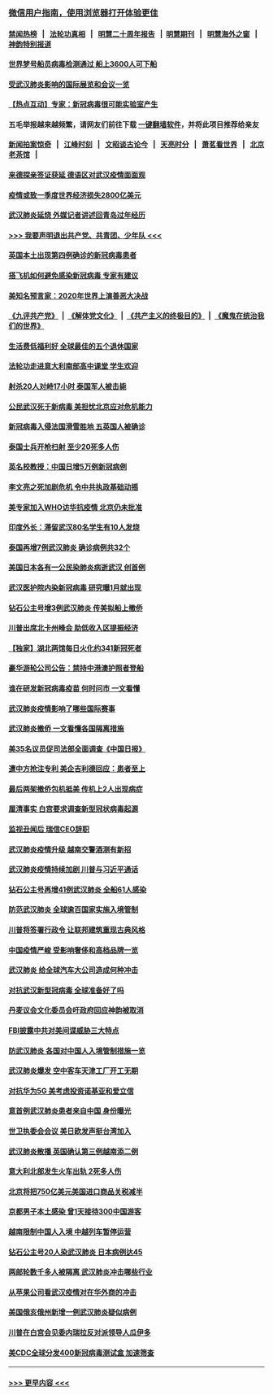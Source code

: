 ### [微信用户指南，使用浏览器打开体验更佳](https://github.com/gfw-breaker/banned-news1/blob/master/indexes/wechat-guide.md?t=0)
#### [禁闻热榜](热点新闻.md?t=0)  &nbsp;&nbsp;|&nbsp;&nbsp; [法轮功真相](https://github.com/gfw-breaker/truth/blob/master/README.md?t=0) &nbsp;&nbsp;|&nbsp;&nbsp; [明慧二十周年报告](https://github.com/gfw-breaker/mh-reports/blob/master/README.md?t=0) &nbsp;&nbsp;|&nbsp;&nbsp;[明慧期刊](https://github.com/gfw-breaker/mh-qikan) &nbsp;&nbsp;|&nbsp;&nbsp; [明慧海外之窗](https://github.com/gfw-breaker/mh-news/blob/master/README.md?t=0) &nbsp;&nbsp;|&nbsp;&nbsp; [神韵特别报道](https://github.com/gfw-breaker/mh-news/blob/master/shenyun.md?t=0)
#### [世界梦号船员病毒检测通过 船上3600人可下船](../pages/nsc418/n11856520.md?t=02100655) 
#### [受武汉肺炎影响的国际展览和会议一览](../pages/nsc418/n11856420.md?t=02100655) 
#### [【热点互动】专家：新冠病毒很可能实验室产生](../pages/nsc418/n11856378.md?t=02100655) 
#### 五毛举报越来越频繁，请网友们前往下载 [一键翻墙软件](https://github.com/gfw-breaker/ssr-accounts)，并将此项目推荐给亲友
#### [新闻拍案惊奇](https://github.com/gfw-breaker/banned-news1/blob/master/pages/link4.md) &nbsp;&nbsp;|&nbsp;&nbsp; [江峰时刻](https://github.com/gfw-breaker/banned-news1/blob/master/pages/link4.md) &nbsp;&nbsp;|&nbsp;&nbsp; [文昭谈古论今](https://github.com/gfw-breaker/banned-news1/blob/master/pages/link4.md) &nbsp;&nbsp;|&nbsp;&nbsp; [天亮时分](https://github.com/gfw-breaker/banned-news1/blob/master/pages/link4.md) &nbsp;&nbsp;|&nbsp;&nbsp; [萧茗看世界](https://github.com/gfw-breaker/banned-news1/blob/master/pages/link4.md) &nbsp;&nbsp;|&nbsp;&nbsp; [北京老茶馆](https://github.com/gfw-breaker/banned-news1/blob/master/pages/link4.md) &nbsp;&nbsp;|&nbsp;&nbsp; 
#### [来德探亲签证获延 德语区对武汉疫情面面观](../pages/nsc418/n11856283.md?t=02100655) 
#### [疫情或致一季度世界经济损失2800亿美元](../pages/nsc418/n11855639.md?t=02100655) 
#### [武汉肺炎延烧 外媒记者讲述回青岛过年经历](../pages/nsc418/n11856159.md?t=02100655) 
#### [>>> 我要声明退出共产党、共青团、少年队 <<<](https://github.com/begood0513/goodnews/blob/master/quit/letter.md) 
#### [英国本土出现第四例确诊的新冠病毒患者](../pages/nsc418/n11855930.md?t=02100655) 
#### [搭飞机如何避免感染新冠病毒 专家有建议](../pages/nsc418/n11853427.md?t=02100655) 
#### [美知名预言家：2020年世界上演善恶大决战](../pages/nsc418/n11855418.md?t=02100655) 
#### [《九评共产党》](https://github.com/begood0513/9ping.md/blob/master/README.md) &nbsp;|&nbsp; [《解体党文化》](../../../../jtdwh.md/blob/master/README.md)  &nbsp;|&nbsp; [《共产主义的终极目的》](../../../../gczydzjmd.md/blob/master/README.md) &nbsp;|&nbsp; [《魔鬼在统治我们的世界》](../../../../mgztzwmdsj.md/blob/master/README.md) 
#### [生活费低福利好 全球最佳的五个退休国家](../pages/nsc418/n11848347.md?t=02100655) 
#### [法轮功走进意大利南部高中课堂 学生欢迎](../pages/nsc418/n11853859.md?t=02100655) 
#### [射杀20人对峙17小时 泰国军人被击毙](../pages/nsc418/n11854869.md?t=02100655) 
#### [公民武汉死于新病毒 美担忧北京应对危机能力](../pages/nsc418/n11854331.md?t=02100655) 
#### [新冠病毒入侵法国滑雪胜地 五英国人被确诊](../pages/nsc418/n11854307.md?t=02100655) 
#### [泰国士兵开枪扫射 至少20死多人伤](../pages/nsc418/n11854276.md?t=02100655) 
#### [英名校教授：中国日增5万例新冠病例](../pages/nsc418/n11854174.md?t=02100655) 
#### [李文亮之死加剧危机 令中共执政基础动摇](../pages/nsc418/n11854003.md?t=02100655) 
#### [美专家加入WHO访华抗疫情 北京仍未批准](../pages/nsc418/n11854043.md?t=02100655) 
#### [印度外长：滞留武汉80名学生有10人发烧](../pages/nsc418/n11853821.md?t=02100655) 
#### [泰国再增7例武汉肺炎 确诊病例共32个](../pages/nsc418/n11853808.md?t=02100655) 
#### [美国日本各有一公民染肺炎病逝武汉 创首例](../pages/nsc418/n11853509.md?t=02100655) 
#### [武汉医护院内染新冠病毒 研究曝1月就出现](../pages/nsc418/n11852928.md?t=02100655) 
#### [钻石公主号增3例武汉肺炎 传美拟船上撤侨](../pages/nsc418/n11853240.md?t=02100655) 
#### [川普出席北卡州峰会 助低收入区提振经济](../pages/nsc418/n11853232.md?t=02100655) 
#### [【独家】湖北两馆每日火化约341新冠死者](../pages/nsc418/n11845444.md?t=02100655) 
#### [豪华游轮公司公告：禁持中港澳护照者登船](../pages/nsc418/n11852761.md?t=02100655) 
#### [谁在研发新冠病毒疫苗 何时问市 一文看懂](../pages/nsc418/n11852840.md?t=02100655) 
#### [武汉肺炎疫情影响了哪些国际赛事](../pages/nsc418/n11852441.md?t=02100655) 
#### [武汉肺炎撤侨 一文看懂各国隔离措施](../pages/nsc418/n11844216.md?t=02100655) 
#### [美35名议员促司法部全面调查《中国日报》](../pages/nsc418/n11852435.md?t=02100655) 
#### [遭中方抢注专利 美企吉利德回应：患者至上](../pages/nsc418/n11852037.md?t=02100655) 
#### [最后两架撤侨包机抵美 传机上2人出现病症](../pages/nsc418/n11852173.md?t=02100655) 
#### [厘清事实 白宫要求调查新型冠状病毒起源](../pages/nsc418/n11852106.md?t=02100655) 
#### [监视丑闻后 瑞信CEO辞职](../pages/nsc418/n11852127.md?t=02100655) 
#### [武汉肺炎疫情升级 越南交警酒测有新招](../pages/nsc418/n11851632.md?t=02100655) 
#### [武汉肺炎疫情持续加剧 川普与习近平通话](../pages/nsc418/n11851613.md?t=02100655) 
#### [钻石公主号再增41例武汉肺炎 全船61人感染](../pages/nsc418/n11850401.md?t=02100655) 
#### [防范武汉肺炎 全球逾百国家实施入境管制](../pages/nsc418/n11850557.md?t=02100655) 
#### [川普将签署行政令 让联邦建筑重现古典风格](../pages/nsc418/n11850654.md?t=02100655) 
#### [中国疫情严峻 受影响奢侈和高档品牌一览](../pages/nsc418/n11850319.md?t=02100655) 
#### [武汉肺炎 给全球汽车大公司造成何种冲击](../pages/nsc418/n11850056.md?t=02100655) 
#### [对抗武汉新型冠病毒 全球准备好了吗](../pages/nsc418/n11850142.md?t=02100655) 
#### [丹麦议会文化委员会吁政府回应神韵被取消](../pages/nsc418/n11849312.md?t=02100655) 
#### [FBI披露中共对美间谍威胁三大特点](../pages/nsc418/n11849700.md?t=02100655) 
#### [防武汉肺炎 各国对中国人入境管制措施一览](../pages/nsc418/n11838726.md?t=02100655) 
#### [武汉肺炎爆发 空中客车天津工厂开工无期](../pages/nsc418/n11849634.md?t=02100655) 
#### [对抗华为5G 美考虑投资诺基亚和爱立信](../pages/nsc418/n11849510.md?t=02100655) 
#### [意首例武汉肺炎患者来自中国 身份曝光](../pages/nsc418/n11849454.md?t=02100655) 
#### [世卫执委会会议 美日欧发声挺台湾加入](../pages/nsc418/n11849433.md?t=02100655) 
#### [武汉肺炎散播 英国确认第三例越南添二例](../pages/nsc418/n11849439.md?t=02100655) 
#### [意大利北部发生火车出轨 2死多人伤](../pages/nsc418/n11848999.md?t=02100655) 
#### [北京将把750亿美元美国进口商品关税减半](../pages/nsc418/n11848896.md?t=02100655) 
#### [京都男子本土感染 曾1天接待300中国游客](../pages/nsc418/n11848641.md?t=02100655) 
#### [越南限制中国人入境 中越列车暂停运营](../pages/nsc418/n11847844.md?t=02100655) 
#### [钻石公主号20人染武汉肺炎 日本病例达45](../pages/nsc418/n11847823.md?t=02100655) 
#### [两邮轮数千多人被隔离 武汉肺炎冲击哪些行业](../pages/nsc418/n11847456.md?t=02100655) 
#### [从苹果公司看武汉疫情对在华外商的冲击](../pages/nsc418/n11847586.md?t=02100655) 
#### [美国俄亥俄州新增一例武汉肺炎疑似病例](../pages/nsc418/n11847714.md?t=02100655) 
#### [川普在白宫会见委内瑞拉反对派领导人瓜伊多](../pages/nsc418/n11847391.md?t=02100655) 
#### [美CDC全球分发400新冠病毒测试盒 加速筛查](../pages/nsc418/n11847260.md?t=02100655) 

----
#### [ >>> 更早内容 <<< ](../indexes/nsc418-earlier.md)
